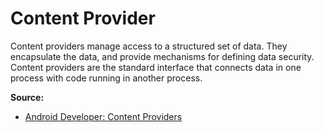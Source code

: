 # Content Provider
Content providers manage access to a structured set of data. They encapsulate the data, and provide mechanisms for defining data security. Content providers are the standard interface that connects data in one process with code running in another process.

**Source:**
* [Android Developer: Content Providers](http://developer.android.com/guide/topics/providers/content-providers.html)

